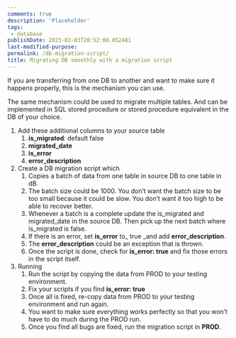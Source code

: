 ```yaml
---
comments: true
description: 'Placeholder' 
tags:
 - database
publishDate: 2023-03-03T20:52:08.052481
last-modified-purpose:
permalink: /db-migration-script/
title: Migrating DB smoothly with a migration script
---
```


If you are transferring from one DB to another and want to make sure it happens properly, this is the mechanism you can use.

The same mechanism could be used to migrate multiple tables. And can be implemented in SQL stored procedure or stored procedure equivalent in the DB of your choice.

1. Add these additional columns to your source table
   1. **is_migrated**: default false
   2. **migrated_date**
   3. **is_error**
   4. **error_description**
2. Create a DB migration script which
   1. Copies a batch of data from one table in source DB to one table in dB.
   2. The batch size could be 1000. You don’t want the batch size to be too small because it could be slow. You don’t want it too high to be able to recover better.
   3. Whenever a batch is a complete update the is\_migrated and migrated\_date in the source DB. Then pick up the next batch where is_migrated is false.
   4. If there is an error, set **is_error** to\_ true \_and add **error_description**.
   5. The **error_description** could be an exception that is thrown.
   6. Once the script is done, check for **is_error: true** and fix those errors in the script itself.
3. Running
   1. Run the script by copying the data from PROD to your testing environment.
   2. Fix your scripts if you find **is_error: true**
   3. Once all is fixed, re-copy data from PROD to your testing environment and run again.
   4. You want to make sure everything works perfectly so that you won’t have to do much during the PROD run.
   5. Once you find all bugs are fixed, run the migration script in **PROD**.